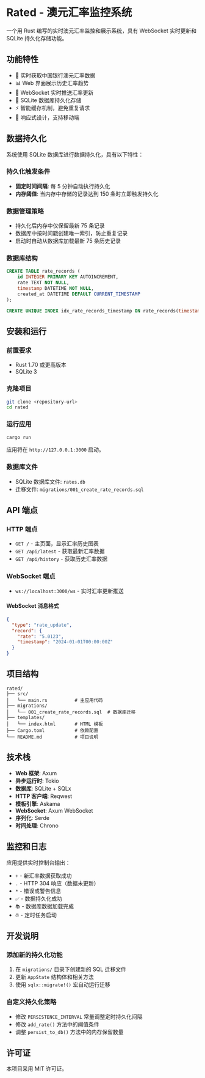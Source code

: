 # Rated - 澳元汇率监控系统

一个用 Rust 编写的实时澳元汇率监控和展示系统，具有 WebSocket 实时更新和 SQLite 持久化存储功能。

## 功能特性

- 🔄 实时获取中国银行澳元汇率数据
- 📊 Web 界面展示历史汇率趋势
- 🔌 WebSocket 实时推送汇率更新
- 💾 SQLite 数据库持久化存储
- ⚡ 智能缓存机制，避免重复请求
- 📱 响应式设计，支持移动端

## 数据持久化

系统使用 SQLite 数据库进行数据持久化，具有以下特性：

### 持久化触发条件
- **固定时间间隔**: 每 5 分钟自动执行持久化
- **内存阈值**: 当内存中存储的记录达到 150 条时立即触发持久化

### 数据管理策略
- 持久化后内存中仅保留最新 75 条记录
- 数据库中按时间戳创建唯一索引，防止重复记录
- 启动时自动从数据库加载最新 75 条历史记录

### 数据库结构
```sql
CREATE TABLE rate_records (
    id INTEGER PRIMARY KEY AUTOINCREMENT,
    rate TEXT NOT NULL,
    timestamp DATETIME NOT NULL,
    created_at DATETIME DEFAULT CURRENT_TIMESTAMP
);

CREATE UNIQUE INDEX idx_rate_records_timestamp ON rate_records(timestamp);
```

## 安装和运行

### 前置要求
- Rust 1.70 或更高版本
- SQLite 3

### 克隆项目
```bash
git clone <repository-url>
cd rated
```

### 运行应用
```bash
cargo run
```

应用将在 `http://127.0.0.1:3000` 启动。

### 数据库文件
- SQLite 数据库文件: `rates.db`
- 迁移文件: `migrations/001_create_rate_records.sql`

## API 端点

### HTTP 端点
- `GET /` - 主页面，显示汇率历史图表
- `GET /api/latest` - 获取最新汇率数据
- `GET /api/history` - 获取历史汇率数据

### WebSocket 端点
- `ws://localhost:3000/ws` - 实时汇率更新推送

#### WebSocket 消息格式
```json
{
  "type": "rate_update",
  "record": {
    "rate": "5.0123",
    "timestamp": "2024-01-01T00:00:00Z"
  }
}
```

## 项目结构

```
rated/
├── src/
│   └── main.rs          # 主应用代码
├── migrations/
│   └── 001_create_rate_records.sql  # 数据库迁移
├── templates/
│   └── index.html       # HTML 模板
├── Cargo.toml           # 依赖配置
└── README.md            # 项目说明
```

## 技术栈

- **Web 框架**: Axum
- **异步运行时**: Tokio
- **数据库**: SQLite + SQLx
- **HTTP 客户端**: Reqwest
- **模板引擎**: Askama
- **WebSocket**: Axum WebSocket
- **序列化**: Serde
- **时间处理**: Chrono

## 监控和日志

应用提供实时控制台输出：
- `+` - 新汇率数据获取成功
- `.` - HTTP 304 响应（数据未更新）
- `*` - 错误或警告信息
- `✅` - 数据持久化成功
- `📚` - 数据库数据加载完成
- `⏰` - 定时任务启动

## 开发说明

### 添加新的持久化功能
1. 在 `migrations/` 目录下创建新的 SQL 迁移文件
2. 更新 `AppState` 结构体和相关方法
3. 使用 `sqlx::migrate!()` 宏自动运行迁移

### 自定义持久化策略
- 修改 `PERSISTENCE_INTERVAL` 常量调整定时持久化间隔
- 修改 `add_rate()` 方法中的阈值条件
- 调整 `persist_to_db()` 方法中的内存保留数量

## 许可证

本项目采用 MIT 许可证。